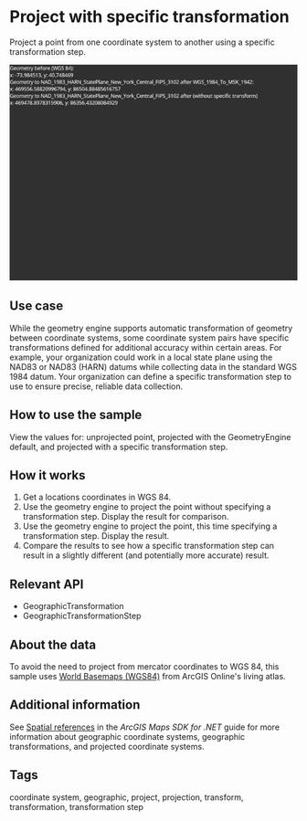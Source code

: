 # Project with specific transformation

Project a point from one coordinate system to another using a specific transformation step.

![Image of project with specific transformation](projectwithspecifictransformation.jpg)

## Use case

While the geometry engine supports automatic transformation of geometry between coordinate systems, some coordinate system pairs have specific transformations defined for additional accuracy within certain areas. For example, your organization could work in a local state plane using the NAD83 or NAD83 (HARN) datums while collecting data in the standard WGS 1984 datum. Your organization can define a specific transformation step to use to ensure precise, reliable data collection.

## How to use the sample

View the values for: unprojected point, projected with the GeometryEngine default, and projected with a specific transformation step.

## How it works

1. Get a locations coordinates in WGS 84.
2. Use the geometry engine to project the point without specifying a transformation step. Display the result for comparison.
3. Use the geometry engine to project the point, this time specifying a transformation step. Display the result.
4. Compare the results to see how a specific transformation step can result in a slightly different (and potentially more accurate) result.

## Relevant API

* GeographicTransformation
* GeographicTransformationStep

## About the data

To avoid the need to project from mercator coordinates to WGS 84, this sample uses [World Basemaps (WGS84)](https://www.arcgis.com/home/group.html?id=4c790318395940c18a16e8acd721de25) from ArcGIS Online's living atlas.

## Additional information

See [Spatial references](https://developers.arcgis.com/net/spatial-and-data-analysis/spatial-references/) in the *ArcGIS Maps SDK for .NET* guide for more information about geographic coordinate systems, geographic transformations, and projected coordinate systems.

## Tags

coordinate system, geographic, project, projection, transform, transformation, transformation step